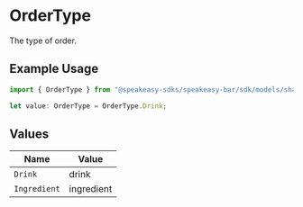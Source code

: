 # OrderType

The type of order.

## Example Usage

```typescript
import { OrderType } from "@speakeasy-sdks/speakeasy-bar/sdk/models/shared";

let value: OrderType = OrderType.Drink;
```

## Values

| Name         | Value        |
| ------------ | ------------ |
| `Drink`      | drink        |
| `Ingredient` | ingredient   |